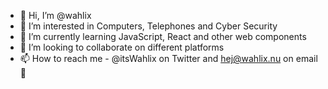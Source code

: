 - 👋 Hi, I’m @wahlix
- 👀 I’m interested in Computers, Telephones and Cyber Security
- 🌱 I’m currently learning JavaScript, React and other web components
- 💞️ I’m looking to collaborate on different platforms
- 📫 How to reach me - @itsWahlix on Twitter and hej@wahlix.nu on email 📧

<!---
wahlix/wahlix is a ✨ special ✨ repository because its `README.md` (this file) appears on your GitHub profile.
You can click the Preview link to take a look at your changes.
--->
